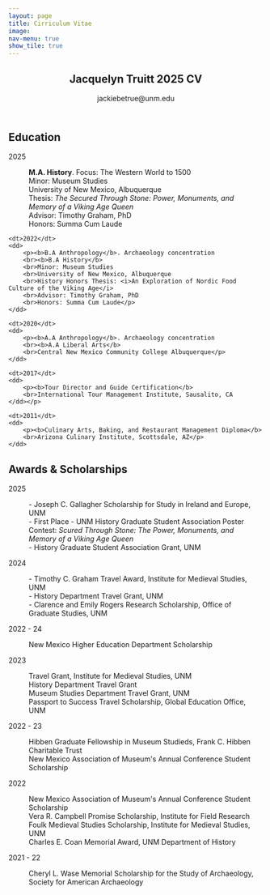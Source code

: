 ```yaml
---
layout: page
title: Cirriculum Vitae
image: 
nav-menu: true
show_tile: true
---
```


<!-- Main -->
<div id="main" class="alt">

<!-- One -->
<section id="one">
	<div class="inner">
		<header class="major">
			<h1>Jacquelyn Truitt 2025 CV</h1>
			jackiebetrue@unm.edu
		</header>

<!-- Content -->
<h2 id="content">Education</h2>
<!-- Break -->


<dl>
	<dt>2025</dt>
	<dd>
		<p><b>M.A. History</b>. Focus: The Western World to 1500
		<br>Minor: Museum Studies
		<br>University of New Mexico, Albuquerque
		<br>Thesis: <i>The Secured Through Stone: Power, Monuments, and Memory of a Viking Age Queen</i>
		<br>Advisor: Timothy Graham, PhD
		<br>Honors: Summa Cum Laude</p>
	</dd>

 	<dt>2022</dt>
	<dd>
		<p><b>B.A Anthropology</b>. Archaeology concentration
		<br><b>B.A History</b>
		<br>Minor: Museum Studies
		<br>University of New Mexico, Albuquerque
		<br>History Honors Thesis: <i>An Exploration of Nordic Food Culture of the Viking Age</i>
		<br>Advisor: Timothy Graham, PhD
		<br>Honors: Summa Cum Laude</p>
	</dd>
 
 	<dt>2020</dt>
	<dd>
		<p><b>A.A Anthropology</b>. Archaeology concentration
		<br><b>A.A Liberal Arts</b>
		<br>Central New Mexico Community College Albuquerque</p>
	</dd>

 	<dt>2017</dt>
	<dd>
		<p><b>Tour Director and Guide Certification</b>
		<br>International Tour Management Institute, Sausalito, CA
	</dd></p>

 	<dt>2011</dt>
	<dd>
		<p><b>Culinary Arts, Baking, and Restaurant Management Diploma</b>
		<br>Arizona Culinary Institute, Scottsdale, AZ</p>
	</dd>


 <h2 id="content">Awards & Scholarships</h2>
<!-- Break -->


<dl>
	<dt>2025</dt>
	<dd>
		<p> - Joseph C. Gallagher Scholarship for Study in Ireland and Europe, UNM
		<br> - First Place - UNM History Graduate Student Association Poster Contest: <i> Scured Through Stone: The Power, Monuments, and Memory of a Viking Age Queen</i>
		<br> - History Graduate Student Association Grant, UNM</p>
	</dd>

 <dt>2024</dt>
	<dd>
		<p> - Timothy C. Graham Travel Award, Institute for Medieval Studies, UNM
		<br> - History Department Travel Grant, UNM
		<br> - Clarence and Emily Rogers Research Scholarship, Office of Graduate Studies, UNM</p>
	</dd>

  <dt>2022 - 24</dt>
	<dd>
		<p>New Mexico Higher Education Department Scholarship</p>
	</dd>

  <dt>2023</dt>
	<dd>
		<p>Travel Grant, Institute for Medieval Studies, UNM
		<br> History Department Travel Grant
		<br> Museum Studies Department Travel Grant, UNM
		<br> Passport to Success Travel Scholarship, Global Education Office, UNM</p>
	</dd>

 <dt>2022 - 23</dt>
	<dd>
		<p>Hibben Graduate Fellowship in Museum Studieds, Frank C. Hibben Charitable Trust
		<br> New Mexico Association of Museum's Annual Conference Student Scholarship</p>
	</dd>

 <dt>2022</dt>
	<dd>
		<p> New Mexico Association of Museum's Annual Conference Student Scholarship
		<br> Vera R. Campbell Promise Scholarship, Institute for Field Research
		<br> Foulk Medieval Studies Scholarship, Institute for Medieval Studies, UNM
		<br> Charles E. Coan Memorial Award, UNM Department of History</p>
	</dd>

 <dt>2021 - 22</dt>
	<dd>
		<p> Cheryl L. Wase Memorial Scholarship for the Study of Archaeology, Society for American Archaeology</p>
	</dd>
 </dl>


 



